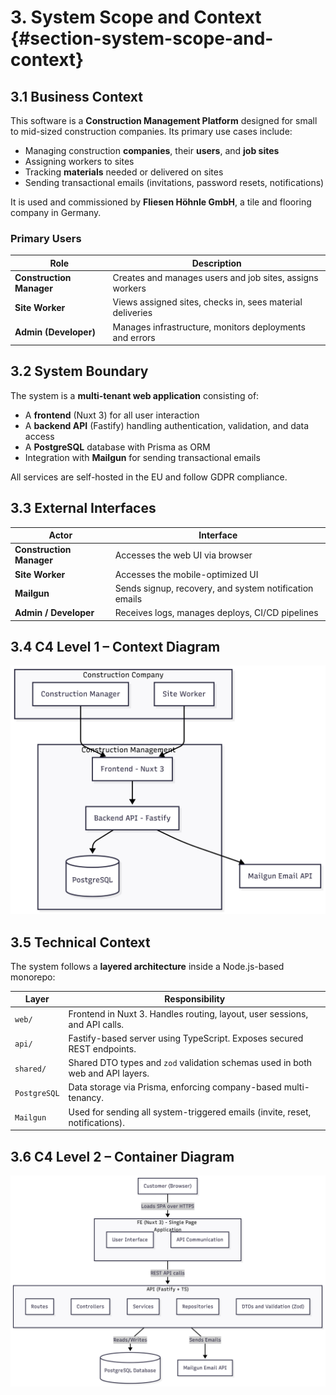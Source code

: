 # 3. System Scope and Context {#section-system-scope-and-context}

## 3.1 Business Context

This software is a **Construction Management Platform** designed for small to mid-sized construction companies.
Its primary use cases include:

- Managing construction **companies**, their **users**, and **job sites**
- Assigning workers to sites
- Tracking **materials** needed or delivered on sites
- Sending transactional emails (invitations, password resets, notifications)

It is used and commissioned by **Fliesen Höhnle GmbH**, a tile and flooring company in Germany.

### Primary Users

| Role                  | Description                                                   |
|-----------------------|---------------------------------------------------------------|
| **Construction Manager** | Creates and manages users and job sites, assigns workers     |
| **Site Worker**          | Views assigned sites, checks in, sees material deliveries    |
| **Admin (Developer)**    | Manages infrastructure, monitors deployments and errors      |

## 3.2 System Boundary

The system is a **multi-tenant web application** consisting of:

- A **frontend** (Nuxt 3) for all user interaction
- A **backend API** (Fastify) handling authentication, validation, and data access
- A **PostgreSQL** database with Prisma as ORM
- Integration with **Mailgun** for sending transactional emails

All services are self-hosted in the EU and follow GDPR compliance.

## 3.3 External Interfaces

| Actor                | Interface                                           |
|----------------------|----------------------------------------------------|
| **Construction Manager** | Accesses the web UI via browser                   |
| **Site Worker**          | Accesses the mobile-optimized UI                   |
| **Mailgun**              | Sends signup, recovery, and system notification emails |
| **Admin / Developer**    | Receives logs, manages deploys, CI/CD pipelines    |

## 3.4 C4 Level 1 – Context Diagram

![Context Diagram](./images/C1Organizational.png)

## 3.5 Technical Context

The system follows a **layered architecture** inside a Node.js-based monorepo:

| Layer         | Responsibility                                                                  |
|---------------|---------------------------------------------------------------------------------|
| `web/`        | Frontend in Nuxt 3. Handles routing, layout, user sessions, and API calls.      |
| `api/`        | Fastify-based server using TypeScript. Exposes secured REST endpoints.          |
| `shared/`     | Shared DTO types and `zod` validation schemas used in both web and API layers.  |
| `PostgreSQL`  | Data storage via Prisma, enforcing company-based multi-tenancy.                  |
| `Mailgun`     | Used for sending all system-triggered emails (invite, reset, notifications).    |

## 3.6 C4 Level 2 – Container Diagram

![Technical Context](./images/C2Technical.png)
